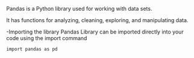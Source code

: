 Pandas is a Python library used for working with data sets.

It has functions for analyzing, cleaning, exploring, and manipulating data.

-Importing the library
Pandas Library can be imported directly into your code using the import command

    import pandas as pd
